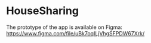# HouseSharing

The prototype of the app is available on Figma: https://www.figma.com/file/uBk7oqILjVhgSFPDW67Xrk/
